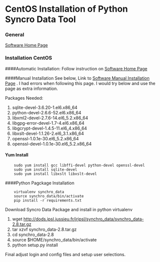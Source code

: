 CentOS Installation of Python Syncro Data Tool
=============================================

### General

[Software Home Page](https://forge.ipsl.jussieu.fr/prodiguer/wiki/docs/synchro-data)

### Installation CentOS

####Automatic Installation:
Follow instruction on [Software Home Page](https://forge.ipsl.jussieu.fr/prodiguer/wiki/docs/synchro-data)

####Manual Installation
See below, Link to [Software Manual Installation Page](http://dods.ipsl.jussieu.fr/jripsl/synchro_data/MANUAL_INSTALL) . I had errors when following this page. I would try below and use the page as extra information.

Packages Needed:

1. sqlite-devel-3.6.20-1.el6.x86_64
2. python-devel-2.6.6-52.el6.x86_64
3. libxml2-devel-2.7.6-14.el6_5.2.x86_64
4. libgpg-error-devel-1.7-4.el6.x86_64
5. libgcrypt-devel-1.4.5-11.el6_4.x86_64
6. libxslt-devel-1.1.26-2.el6_3.1.x86_64
7. openssl-1.0.1e-30.el6_5.2.x86_64
8. openssl-devel-1.0.1e-30.el6_5.2.x86_64


#### Yum Install
        sudo yum install gcc libffi-devel python-devel openssl-devel
        sudo yum install sqlite-devel
        sudo yum install libxslt libxslt-devel
        
####Python Pagckage Installation

        virtualenv synchro_data
        source synchro_data/bin/activate
        pip install -r requirements.txt

Download Syncro Data Package and install in python virtualenv

1. wget http://dods.ipsl.jussieu.fr/jripsl/synchro_data/synchro_data-2.8.tar.gz
2. tar xzvf synchro_data-2.8.tar.gz
3. cd synchro_data-2.8
4. source $HOME/synchro_data/bin/activate
5. python setup.py install


Final adjust login and config files and setup user selections.

 


